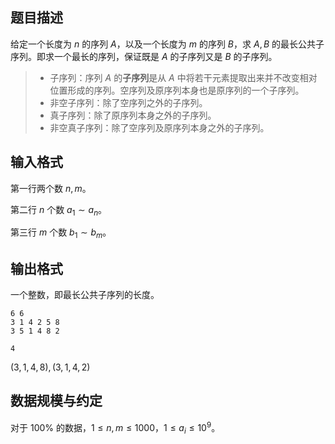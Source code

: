 ## 题目描述

给定一个长度为 $n$ 的序列 $A$，以及一个长度为 $m$ 的序列 $B$，求 $A,B$ 的最长公共子序列。即求一个最长的序列，保证既是 $A$ 的子序列又是 $B$ 的子序列。

> - 子序列：序列 $A$ 的**子序列**是从 $A$ 中将若干元素提取出来并不改变相对位置形成的序列。空序列及原序列本身也是原序列的一个子序列。
> - 非空子序列：除了空序列之外的子序列。
> - 真子序列：除了原序列本身之外的子序列。
> - 非空真子序列：除了空序列及原序列本身之外的子序列。

## 输入格式

第一行两个数 $n,m$。

第二行 $n$ 个数 $a_1\sim a_n$。

第三行 $m$ 个数 $b_1\sim b_m$。

## 输出格式

一个整数，即最长公共子序列的长度。

```input1
6 6
3 1 4 2 5 8
3 5 1 4 8 2
```

```output1
4
```

$(3,1,4,8),(3,1,4,2)$

## 数据规模与约定

对于 $100\%$ 的数据，$1 \le n,m \le 1000$，$1\le a_i\le 10^9$。

